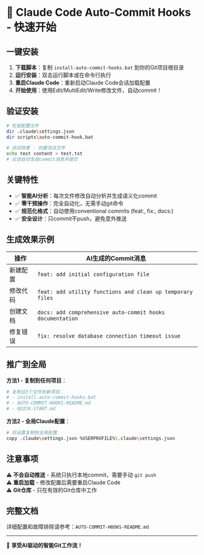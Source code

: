 # 🚀 Claude Code Auto-Commit Hooks - 快速开始

## 一键安装
1. **下载脚本**：复制 `install-auto-commit-hooks.bat` 到你的Git项目根目录
2. **运行安装**：双击运行脚本或在命令行执行
3. **重启Claude Code**：重新启动Claude Code会话加载配置
4. **开始使用**：使用Edit/MultiEdit/Write修改文件，自动commit！

## 验证安装
```bash
# 检查配置文件
dir .claude\settings.json
dir scripts\auto-commit-hook.bat

# 测试效果 - 创建测试文件
echo test content > test.txt
# 应该自动生成commit消息并提交
```

## 关键特性
- ✅ **智能AI分析**：每次文件修改自动分析并生成语义化commit
- ✅ **零干预操作**：完全自动化，无需手动git命令
- ✅ **规范化格式**：自动使用conventional commits (feat:, fix:, docs:)
- ✅ **安全设计**：只commit不push，避免意外推送

## 生成效果示例
| 操作 | AI生成的Commit消息 |
|-----|------------------|
| 新建配置 | `feat: add initial configuration file` |
| 修改代码 | `feat: add utility functions and clean up temporary files` |
| 创建文档 | `docs: add comprehensive auto-commit hooks documentation` |
| 修复错误 | `fix: resolve database connection timeout issue` |

## 推广到全局
**方法1 - 复制到任何项目**：
```bash
# 复制这3个文件到新项目：
# - install-auto-commit-hooks.bat
# - AUTO-COMMIT-HOOKS-README.md
# - QUICK-START.md
```

**方法2 - 全局Claude配置**：
```bash
# 将设置复制到全局配置
copy .claude\settings.json %USERPROFILE%\.claude\settings.json
```

## 注意事项
⚠️ **不会自动推送** - 系统只执行本地commit，需要手动 `git push`  
⚠️ **重启加载** - 修改配置后需要重启Claude Code  
⚠️ **Git仓库** - 只在有效的Git仓库中工作  

## 完整文档
详细配置和故障排除请参考：`AUTO-COMMIT-HOOKS-README.md`

---
🎉 **享受AI驱动的智能Git工作流！**